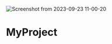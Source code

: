![Screenshot from 2023-09-23 11-00-20](https://github.com/vivekrav48/MyProject/assets/93572518/f8fd94e8-4306-4b31-a7f8-475da30e00de)
# MyProject

